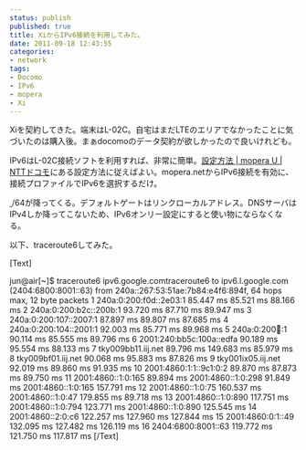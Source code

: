 ```yaml
---
status: publish
published: true
title: XiからIPv6接続を利用してみた。
date: 2011-09-18 12:43:55
categories:
- network
tags:
- Docomo
- IPv6
- mopera
- Xi
---
```

Xiを契約してきた。端末はL-02C。自宅はまだLTEのエリアでなかったことに気づいたのは購入後。まぁdocomoのデータ契約が欲しかったので良いけれども。

IPv6はL-02C接続ソフトを利用すれば、非常に簡単。<a href="http://www.mopera.net/manual/pcpda/option/service/index.html">設定方法 | mopera U | NTTドコモ</a>にある設定方法に従えばよい。mopera.netからIPv6接続を有効に、接続プロファイルでIPv6を選択するだけ。

<a href="http://www.i4d.jp/blog/2011/09/xi-ipv6/system-preferences/" rel="attachment wp-att-676"><img class="aligncenter size-full wp-image-676" title="System Preferences" src="http://www.i4d.jp/blog/wp-content/uploads/2011/09/System-Preferences.png" alt="" /></a><a href="http://www.i4d.jp/blog/2011/09/xi-ipv6/network_preferences-2/" rel="attachment wp-att-675">
</a>/64が降ってくる。デフォルトゲートはリンクローカルアドレス。DNSサーバはIPv4しか降ってこないため、IPv6オンリー設定にすると使い物にならなくなる。

以下、traceroute6してみた。

[Text]

jun@air[~]$ traceroute6 ipv6.google.comtraceroute6 to ipv6.l.google.com (2404:6800:8001::63) from 240a::267:53:51ae:7b84:e4f6:894f, 64 hops max, 12 byte packets
1 240a:0:200:f0d::2e03:1 85.447 ms 85.521 ms 88.166 ms
2 240a:0:200:b2c::200b:1 93.720 ms 87.710 ms 89.947 ms
3 240a:0:200:107::2007:1 87.897 ms 89.807 ms 87.685 ms
4 240a:0:200:104::2001:1 92.003 ms 85.771 ms 89.968 ms
5 240a:0:200:100::1 90.114 ms 85.555 ms 89.796 ms
6 2001:240:bb5c:100a::edfa 90.189 ms 95.554 ms 88.133 ms
7 tky009bb11.iij.net 89.796 ms 149.683 ms 85.979 ms
8 tky009bf01.iij.net 90.068 ms 95.883 ms 87.826 ms
9 tky001ix05.iij.net 92.019 ms 89.860 ms 91.935 ms
10 2001:4860:1:1::9c1:0:2 89.870 ms 87.873 ms 89.750 ms
11 2001:4860::1:0:165 89.894 ms
2001:4860::1:0:298 91.849 ms
2001:4860::1:0:165 157.791 ms
12 2001:4860::1:0:75 160.537 ms
2001:4860::1:0:47 179.855 ms 89.718 ms
13 2001:4860::1:0:890 117.751 ms
2001:4860::1:0:794 123.771 ms
2001:4860::1:0:890 125.545 ms
14 2001:4860::2:0:c6 122.257 ms 127.960 ms 127.844 ms
15 2001:4860:0:1::49 132.095 ms 127.482 ms 126.119 ms
16 2404:6800:8001::63 119.772 ms 121.750 ms 117.817 ms
[/Text]
